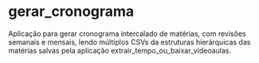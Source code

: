 # gerar_cronograma
Aplicação para gerar cronograma intercalado de matérias, com revisões semanais e mensais, lendo múltiplos CSVs da estruturas hierárquicas das matérias salvas pela aplicação extrair_tempo_ou_baixar_videoaulas.

